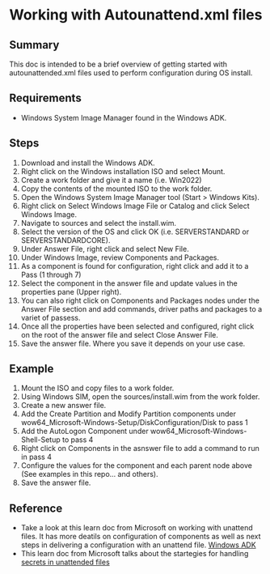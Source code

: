 # Working with Autounattend.xml files

## Summary
This doc is intended to be a brief overview of getting started with autounattended.xml files used to perform configuration during OS install.

## Requirements
* Windows System Image Manager found in the Windows ADK.

## Steps
1. Download and install the Windows ADK.
2. Right click on the Windows installation ISO and select Mount.
3. Create a work folder and give it a name (i.e. Win2022)
4. Copy the contents of the mounted ISO to the work folder.
5. Open the Windows System Image Manager tool (Start > Windows Kits).
6. Right click on Select Windows Image File or Catalog and click Select Windows Image.
7. Navigate to sources and select the install.wim.
8. Select the version of the OS and click OK (i.e. SERVERSTANDARD or SERVERSTANDARDCORE).
9. Under Answer File, right click and select New File.
9. Under Windows Image, review Components and Packages.
10. As a component is found for configuration, right click and add it to a Pass (1 through 7)
11. Select the component in the answer file and update values in the properties pane (Upper right).
12. You can also right click on Components and Packages nodes under the Answer File section and add commands, driver paths and packages to a variet of passess.
12. Once all the properties have been selected and configured, right click on the root of the answer file and select Close Answer File.
13. Save the answer file. Where you save it depends on your use case.

## Example
1. Mount the ISO and copy files to a work folder.
2. Using Windows SIM, open the sources/install.wim from the work folder.
3. Create a new answer file.
4. Add the Create Partition and Modify Partition components under wow64_Microsoft-Windows-Setup/DiskConfiguration/Disk to pass 1
5. Add the AutoLogon Component under wow64_Microsoft-Windows-Shell-Setup to pass 4
6. Right click on Components in the asnswer file to add a command to run in pass 4
7. Configure the values for the component and each parent node above (See examples in this repo... and others).
8. Save the answer file.

## Reference
* Take a look at this learn doc from Microsoft on working with unattend files. It has more deatils on configuration of components as well as next steps in delivering a configuration with an unattend file. [Windows ADK](https://learn.microsoft.com/en-us/windows-hardware/manufacture/desktop/update-windows-settings-and-scripts-create-your-own-answer-file-sxs?view=windows-11)
* This learn doc from Microsoft talks about the startegies for handling [secrets in unattended files](https://learn.microsoft.com/en-us/windows-hardware/manufacture/desktop/windows-setup-automation-overview?view=windows-11#sensitive-data-in-answer-files)